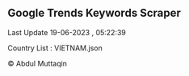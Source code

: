 

## Google Trends Keywords Scraper 
 
Last Update 19-06-2023 , 05:22:39

Country List :
VIETNAM.json



© Abdul Muttaqin 
